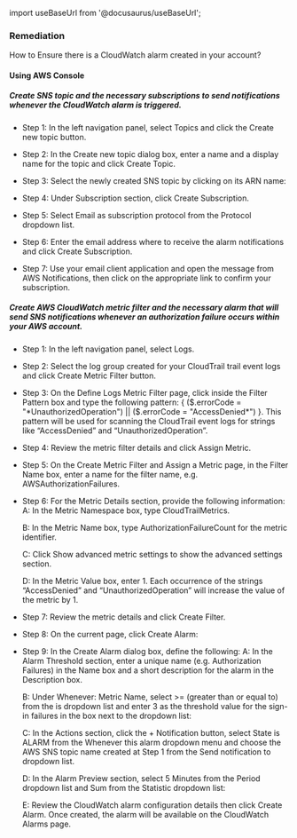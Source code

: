 import useBaseUrl from '@docusaurus/useBaseUrl';

### Remediation
How to Ensure there is a CloudWatch alarm created in your account?

#### Using AWS Console

##### Create SNS topic and the necessary subscriptions to send notifications whenever the CloudWatch alarm is triggered.
- Step 1: In the left navigation panel, select Topics and click the Create new topic button.

- Step 2: In the Create new topic dialog box, enter a name and a display name for the topic and click Create Topic.

- Step 3: Select the newly created SNS topic by clicking on its ARN name:
	
- Step 4: Under Subscription section, click Create Subscription.

- Step 5: Select Email as subscription protocol from the Protocol dropdown list.

- Step 6: Enter the email address where to receive the alarm notifications and click Create Subscription.

- Step 7: Use your email client application and open the message from AWS Notifications, then click on the appropriate link to confirm your subscription.

##### Create AWS CloudWatch metric filter and the necessary alarm that will send SNS notifications whenever an authorization failure occurs within your AWS account.

- Step 1: In the left navigation panel, select Logs.

- Step 2: Select the log group created for your CloudTrail trail event logs and click Create Metric Filter button.

- Step 3: On the Define Logs Metric Filter page, click inside the Filter Pattern box and type the following pattern: { ($.errorCode = "*UnauthorizedOperation") || ($.errorCode = "AccessDenied*") }. This pattern will be used for scanning the CloudTrail event logs for strings like “AccessDenied” and “UnauthorizedOperation”.

- Step 4: Review the metric filter details and click Assign Metric.

- Step 5: On the Create Metric Filter and Assign a Metric page, in the Filter Name box, enter a name for the filter name, e.g. AWSAuthorizationFailures.

- Step 6: For the Metric Details section, provide the following information:
	A: In the Metric Namespace box, type CloudTrailMetrics.
	
    B: In the Metric Name box, type AuthorizationFailureCount for the metric identifier.
	
    C: Click Show advanced metric settings to show the advanced settings section.
	
    D: In the Metric Value box, enter 1. Each occurrence of the strings “AccessDenied” and “UnauthorizedOperation” will increase the value of the metric by 1.

- Step 7: Review the metric details and click Create Filter.

- Step 8: On the current page, click Create Alarm:
	
- Step 9: In the Create Alarm dialog box, define the following:
	A: In the Alarm Threshold section, enter a unique name (e.g. Authorization Failures) in the Name box and a short description for the alarm in the Description box.
	
    B: Under Whenever: Metric Name, select >= (greater than or equal to) from the is dropdown list and enter 3 as the threshold value for the sign-in failures in the box next to the dropdown list:
	
    C: In the Actions section, click the + Notification button, select State is ALARM from the Whenever this alarm dropdown menu and choose the AWS SNS topic name created at Step 1 from the Send notification to dropdown list.
	
    D: In the Alarm Preview section, select 5 Minutes from the Period dropdown list and Sum from the Statistic dropdown list:
	
    E: Review the CloudWatch alarm configuration details then click Create Alarm. Once created, the alarm will be available on the CloudWatch Alarms page.